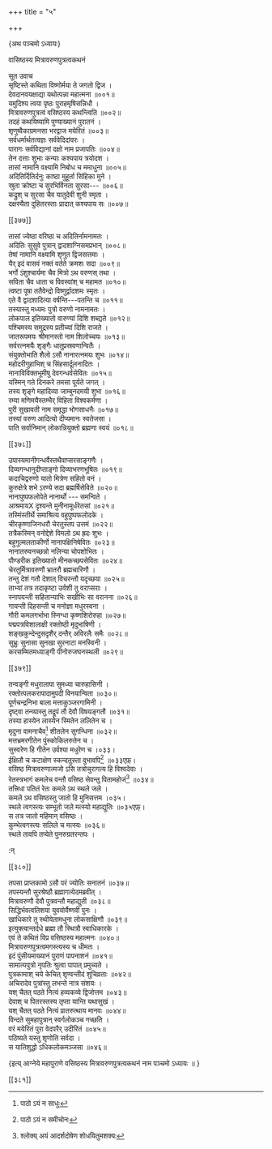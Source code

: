 +++
title = "५"

+++

\{अथ पञ्चमो ऽध्यायः\}

वासिष्ठस्य मित्रावरुणपुत्रत्वकथनं  
    
सूत उवाच  
सृष्टिस्ते कथिता विष्णोर्मया ते जगतो द्विज ।  
देवदानवयक्षाद्या यथोत्पन्ना महात्मना ॥००१॥  
यमुदिश्य त्वया पृष्ठः पुराहमृषिसन्निधौ   ।  
मित्रावरुणपुत्रत्वं वसिष्ठस्य कथन्त्विति ॥००२॥  
तदहं कथयिष्यामि पुण्याख्यानं पुरातनं   ।  
शृणुष्वैकाग्रमनसा भरद्वाज मयेरितं ॥००३॥  
सर्वधर्मार्थतत्वज्ञः सर्ववेदिदांवरः ।  
पारागः सर्वविद्यानां दक्षो नाम प्रजापतिः   ॥००४॥  
तेन दत्ताः शुभाः कन्याः कश्यपाय त्रयोदश   ।  
तासां नामानि वक्ष्यामि निबोध च ममाधुना ॥००५॥  
अदितिर्दितिर्दनुः काष्ठा मुहूर्ता सिंहिका मुने ।  
स्रुता क्रोष्टा च सुरभिर्विनता सुरसा--- ॥००६॥  
कद्रुश् च सुरसा चैव यातुदेवी शुनी स्मृता ।  
दक्षस्यैता दुहितरस्ताः प्रादात् कश्यपाय सः ॥००७॥  

[[३७७]]
    
तासां ज्येष्ठा वरिष्ठा च अदितिर्नामनामतः   ।  
अदितिः सुसुवे पुत्रान् द्वादशाग्निसमप्रभान् ॥००८॥  
तेषां नामानि वक्ष्यामि शृणुत द्विजसत्तमाः   ।  
यैर् इदं वासवं नक्तं वर्तते क्रमशः सदा ॥००९॥  
भर्गो ऽंशुश्चार्यमा चैव मित्रो ऽथ वरुणस् तथा ।  
सविता चैव धाता च विवस्वांश् च महामत ॥०१०॥  
त्वष्टा पूषा ततैवेन्द्रो विष्णुर्द्वादशमः स्मृतः   ।  
एते वै द्वादशादित्या वर्षन्ति---पतन्ति च ॥०११॥  
तस्यास्तु मध्यमः पुत्रो वरुणो नामनामतः ।  
लोकपाल इतिख्यातो वारुण्यां दिशि शब्द्यते ॥०१२॥  
पश्चिमस्य समुद्रस्य प्रतीच्यां दिशि राजते ।  
जातरूपमयः श्रीमानस्तो नाम शिलोच्चयः ॥०१३॥  
सर्वरत्नमयैः शृङ्गैः धातुप्रस्रवणान्वितैः   ।  
संयुक्तोभाति शैलो ऽसौ नानारत्नमयः शुभः   ॥०१४॥  
महोदरीगुहाभिश् च सिंहसार्दूलनादितः ।  
नानाविविक्तभूमीषु देवगन्धर्वसेवितः ॥०१५॥  
यस्मिन् गते दिनकरे तमसा पूर्यते जगत् ।  
तस्य शृङ्गे महादिव्या जाम्बुनदमयी शुभा ॥०१६॥  
रम्या मणिमयैस्तम्भैर् विहिता विश्वकर्मणा ।  
पुरी सुखावती नाम समृद्धा भोगसाधनैः ॥०१७॥  
तस्यां वरुण आदित्यो दीप्यमानः स्वतेजसा ।  
पाति सर्वानिमान् लोकान्नियुक्तो ब्रह्मणा स्वयं ॥०१८॥  

[[३७८]]
    
उपास्यमानीगन्धर्वैस्तथैवाप्सरसाङ्गणैः ।  
दिव्यगन्धानुदीप्ताङ्गो दिव्याभरणभूषितः   ॥०१९॥  
कदाचिद्वरुणो यातो मित्रेण सहितो वनं ।  
कुरुक्षेत्रे शभे ऽरण्ये सदा ब्रह्मर्षिसेविते ॥०२०॥  
नानापुष्पफलोपेते नानार्थो --- समन्विते ।  
आश्रमायX दृश्यन्ते मुनीनामूर्धरेतसां ॥०२१॥  
तस्मिंस्तीर्थे समाश्रित्य वहुपुष्पफलोदके ।  
चीरकृष्णाजिनधरौ चेरतुस्तप उत्तमं ॥०२२॥  
तत्रैकस्मिन् वनोद्देशे विमलो ऽथ ह्रदः शुभः ।  
बहुगुल्मलताकीर्णो नानापक्षिनिषेवितः ॥०२३॥  
नानातरुवनच्छन्नो नलिन्या चोपशोभितः ।  
पौण्डरीक इतिख्यातो मीनकच्छपसेवितः ॥०२४॥  
चेरतुर्मित्रावरुणौ भ्रातरौ ब्रह्मचारिणौ ।  
तन्तु देशं गतौ देशात् विचरन्तौ यदृच्छया ॥०२५॥  
ताभ्यां तत्र तदाकृष्टा उर्वशी तु वराप्सराः   ।  
स्नापयन्ती सहितान्याभिः सखीभिः सा वरानना   ॥०२६॥  
गायन्ती दिहसन्ती च मनोज्ञा मधुरस्वना ।  
गौरी कमलगर्भाभा स्निग्धा कृष्णशिरोरुहा   ॥०२७॥  
पद्मपत्रविशालाक्षी रक्तोष्ठी मृदुभाषिणी   ।  
शङ्खकुन्देन्दुसदृशैर् दन्तैर् अविरलैः समैः   ॥०२८॥  
सुभ्रुः सुनासा सुनखा सुरनाटा मनस्विनी ।  
करसम्मितमध्याङ्गी पीनोरुजघनस्थली ॥०२९॥  

[[३७९]]
    
तन्वङ्गी मधुरालापा सुमध्या चारुहासिनी ।  
रक्तोत्पलकरापादामुपदी विनयान्विता ॥०३०॥  
पूर्णचन्द्रनिभा बाला मत्ताकुञ्जरगामिनी ।  
दृष्ट्वा तन्व्यास्तु तद्रूपं तौ देवौ विषयङ्गतौ   ॥०३१॥  
तस्या हास्येन लास्येन स्मितेन ललितेन च ।  
मृदुना वामनाचैव[^१] शीतलेन सुगन्धिना ॥०३२॥  
मत्तभ्रमरगीतेन पुंस्कोकिलरुतेन च ।  
सुस्वरेण हि गीतेन उर्वश्या मधुरेण च ।०३३।  
ईक्षितौ च कटाक्षेण स्कन्दतुस्ता वुभावपि[^२] ॥०३३एफ़्।  
वसिष्ठ मित्रावरुणात्मजो ऽसि तत्रोचुरागत्य हि विश्वदेवाः   ।  
रेतस्त्रभागं कमलेच वन्तौ वसिष्ठ सेवन्तु पितामहोजं[^३]   ॥०३४॥  
तत्त्रिधा पतितं रेतः कमले ऽथ स्थले जले ।  
कमले ऽथ वसिष्ठस्तु जातो हि मुनिसत्तम ।०३५।  
स्थले त्वगस्त्यः सम्भूतो जले मत्स्यो महाद्युतिः ॥०३५एफ़्।  
स तत्र जातो महिमान् वसिष्ठः ।  
कुम्भेत्वगस्त्यः सलिले च मत्स्यः ॥०३६॥  
स्थले तावपि तप्येते पुनरुग्रतरन्तपः ।  
    
:न्  
    
[^१]: पाठो ऽयं न साधुः  
    
[^२]: पाठो ऽयं न समीचोनः  
    
[^३]: श्लोक्य् अयं आदर्शदोषेण शोधयितुमशक्यः  

[[३८०]]
    
तपसा प्राप्तकामो ऽसौ परं ज्योतिः सनातनं ॥०३७॥  
तपस्यन्तौ सुरश्रेष्ठौ ब्रह्मागत्येदमब्रवीत् ।  
मित्रावरुणौ देवौ पुत्रवन्तौ महाद्युती ॥०३८॥  
सिद्धिर्भवत्वतिशया युवयोर्वैष्णवी पुनः ।  
खाधिकारे तु स्थीयेतामधुना लोकसाक्षिणौ ॥०३९॥  
इत्युक्त्वान्तर्दधे ब्रह्मा तौ स्थित्रौ स्वाधिकारके ।  
एवं ते कथितं विप्र वसिष्ठस्य महात्मनः ॥०४०॥  
मित्रावरुणपुत्रत्वमगस्त्यस्य च धीमतः ।  
इदं पुंसीयमाख्यानं पुराणं पापनाशनं   ॥०४१॥  
सामात्यपुत्रो नृपतिः श्रुत्वा पापात् प्रमुच्यते ।  
पुत्रकामाश् चये केचित् शृण्वन्तीदं शुचिव्रताः   ॥०४२॥  
अचिरादेव पुत्रांस्तु लभन्ते नात्र संशयः ।  
यश् चैतत् पठते नित्यं हव्यकव्ये द्विजोत्तम ॥०४३॥  
देवाश् च पितरस्तस्य तृप्ता यान्ति यथासुखं ।  
यश् चैतत् पठते नित्यं प्रातरुत्थाय मानवः ॥०४४॥  
विन्दते सुमहापुत्रान् स्वर्गलोकञ्च गच्छति ।  
वरं मयेरितं पुरा वेदपरैर् उदीरितं ॥०४५॥  
पठिष्यते यस्तु शृणोति सर्वदा ।  
स यातिशुद्धो ऽधिकलोकमञ्जसा ॥०४६॥  
    
\{इत्य् आग्नेये महापुराणे वसिष्ठस्य मित्रावरुणपुत्रत्वकथनं नाम पञ्चमो ऽध्यायः ॥  }

[[३८१]]
    